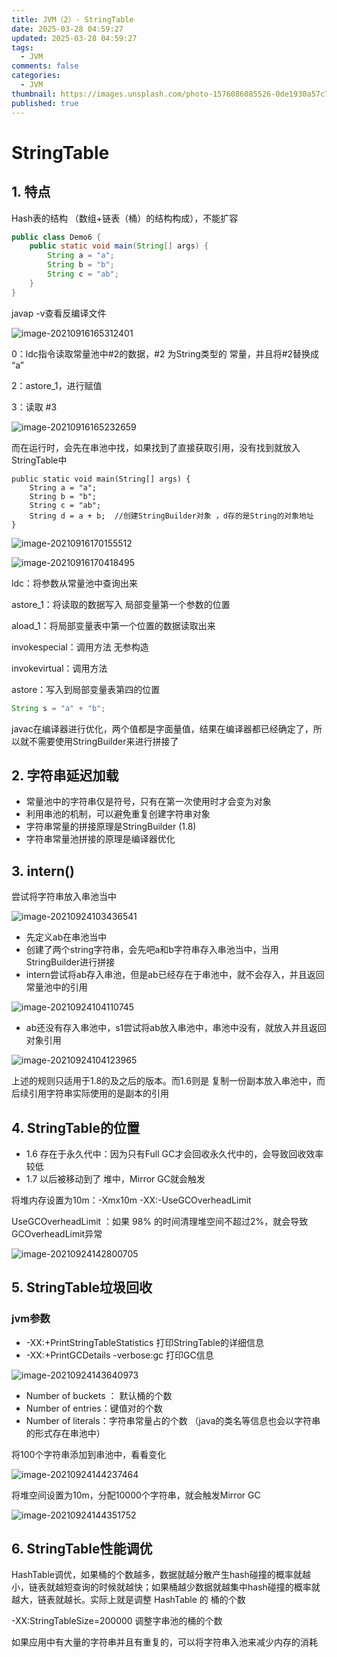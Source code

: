 ```yaml
---
title: JVM（2）- StringTable
date: 2025-03-28 04:59:27
updated: 2025-03-28 04:59:27
tags:
  - JVM
comments: false
categories:
  - JVM
thumbnail: https://images.unsplash.com/photo-1576086085526-0de1930a57c7?crop=entropy&cs=srgb&fm=jpg&ixid=M3w2NDU1OTF8MHwxfHJhbmRvbXx8fHx8fHx8fDE3NDMxNTIzNjd8&ixlib=rb-4.0.3&q=85&w=1920&h=1080
published: true
---
```

# StringTable

## 1. 特点

Hash表的结构 （数组+链表（桶）的结构构成），不能扩容

```java
public class Demo6 {
    public static void main(String[] args) {
        String a = "a";
        String b = "b";
        String c = "ab";
    }
}
```

javap -v查看反编译文件

![image-20210916165312401](https://cdn.jsdelivr.net/gh/hackerHiJu/note-picture@main/note-picture/image-20210916165312401.png)

0：ldc指令读取常量池中#2的数据，#2 为String类型的 常量，并且将#2替换成 “a”

2：astore_1，进行赋值

3：读取 #3

![image-20210916165232659](https://cdn.jsdelivr.net/gh/hackerHiJu/note-picture@main/note-picture/image-20210916165232659.png)

而在运行时，会先在串池中找，如果找到了直接获取引用，没有找到就放入 StringTable中

    public static void main(String[] args) {
        String a = "a";
        String b = "b";
        String c = "ab";
        String d = a + b;  //创建StringBuilder对象 ，d存的是String的对象地址
    }

![image-20210916170155512](https://cdn.jsdelivr.net/gh/hackerHiJu/note-picture@main/note-picture/image-20210916170155512.png)

![image-20210916170418495](https://cdn.jsdelivr.net/gh/hackerHiJu/note-picture@main/note-picture/image-20210916170418495.png)

ldc：将参数从常量池中查询出来

astore_1：将读取的数据写入 局部变量第一个参数的位置

aload_1：将局部变量表中第一个位置的数据读取出来

invokespecial：调用方法 无参构造

invokevirtual：调用方法

astore：写入到局部变量表第四的位置

```java
String s = "a" + "b";
```

javac在编译器进行优化，两个值都是字面量值，结果在编译器都已经确定了，所以就不需要使用StringBuilder来进行拼接了

## 2. 字符串延迟加载

- 常量池中的字符串仅是符号，只有在第一次使用时才会变为对象
- 利用串池的机制，可以避免重复创建字符串对象
- 字符串常量的拼接原理是StringBuilder (1.8)
- 字符串常量池拼接的原理是编译器优化

## 3. intern()

尝试将字符串放入串池当中

![image-20210924103436541](https://cdn.jsdelivr.net/gh/hackerHiJu/note-picture@main/note-picture/image-20210924103436541.png)

- 先定义ab在串池当中
- 创建了两个string字符串，会先吧a和b字符串存入串池当中，当用StringBuilder进行拼接
- intern尝试将ab存入串池，但是ab已经存在于串池中，就不会存入，并且返回常量池中的引用

![image-20210924104110745](https://cdn.jsdelivr.net/gh/hackerHiJu/note-picture@main/note-picture/image-20210924104110745.png)

- ab还没有存入串池中，s1尝试将ab放入串池中，串池中没有，就放入并且返回对象引用

![image-20210924104123965](https://cdn.jsdelivr.net/gh/hackerHiJu/note-picture@main/note-picture/image-20210924104123965.png)

上述的规则只适用于1.8的及之后的版本。而1.6则是 复制一份副本放入串池中，而后续引用字符串实际使用的是副本的引用

## 4. StringTable的位置

- 1.6 存在于永久代中：因为只有Full GC才会回收永久代中的，会导致回收效率较低
- 1.7 以后被移动到了 堆中，Mirror GC就会触发

将堆内存设置为10m：-Xmx10m  -XX:-UseGCOverheadLimit

UseGCOverheadLimit ：如果 98% 的时间清理堆空间不超过2%，就会导致 GCOverheadLimit异常

![image-20210924142800705](https://cdn.jsdelivr.net/gh/hackerHiJu/note-picture@main/note-picture/image-20210924142800705.png)

## 5. StringTable垃圾回收

### jvm参数

- -XX:+PrintStringTableStatistics  打印StringTable的详细信息
- -XX:+PrintGCDetails -verbose:gc 打印GC信息

![image-20210924143640973](https://cdn.jsdelivr.net/gh/hackerHiJu/note-picture@main/note-picture/image-20210924143640973.png)

- Number of buckets ： 默认桶的个数
- Number of entries：键值对的个数
-  Number of literals：字符串常量占的个数 （java的类名等信息也会以字符串的形式存在串池中）

将100个字符串添加到串池中，看看变化

![image-20210924144237464](https://cdn.jsdelivr.net/gh/hackerHiJu/note-picture@main/note-picture/image-20210924144237464.png)

将堆空间设置为10m，分配10000个字符串，就会触发Mirror GC

![image-20210924144351752](https://cdn.jsdelivr.net/gh/hackerHiJu/note-picture@main/note-picture/image-20210924144351752.png)

## 6. StringTable性能调优

HashTable调优，如果桶的个数越多，数据就越分散产生hash碰撞的概率就越小，链表就越短查询的时候就越快；如果桶越少数据就越集中hash碰撞的概率就越大，链表就越长。实际上就是调整 HashTable 的 桶的个数

-XX:StringTableSize=200000  调整字串池的桶的个数

如果应用中有大量的字符串并且有重复的，可以将字符串入池来减少内存的消耗

